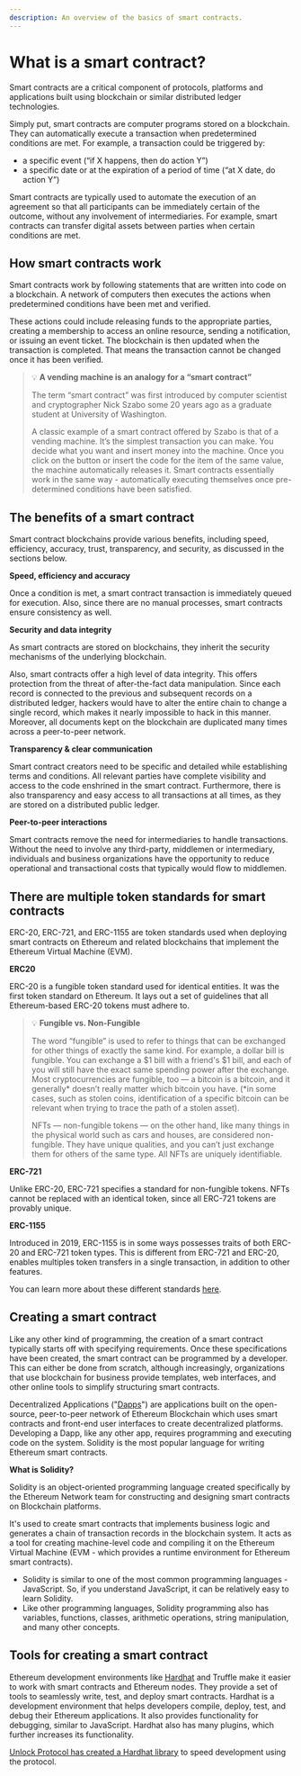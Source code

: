 ```yaml
---
description: An overview of the basics of smart contracts.
---
```


# What is a smart contract?

Smart contracts are a critical component of protocols, platforms and applications built using blockchain or similar distributed ledger technologies. 

Simply put, smart contracts are computer programs stored on a blockchain. They can automatically execute a transaction when predetermined conditions are met. For example, a transaction could be triggered by:

- a specific event (“if X happens, then do action Y”)
- a specific date or at the expiration of a period of time (“at X date, do action Y”)

Smart contracts are typically used to automate the execution of an agreement so that all participants can be immediately certain of the outcome, without any involvement of intermediaries. For example, smart contracts can transfer digital assets between parties when certain conditions are met.


## **How smart contracts work**

Smart contracts work by following statements that are written into code on a blockchain. A network of computers then executes the actions when predetermined conditions have been met and verified. 

These actions could include releasing funds to the appropriate parties, creating a membership to access an online resource, sending a notification, or issuing an event ticket. The blockchain is then updated when the transaction is completed. That means the transaction cannot be changed once it has been verified.


> 💡 **A vending machine is an analogy for a “smart contract”**
> 
> The term “smart contract” was first introduced by computer scientist and cryptographer Nick Szabo some 20 years ago as a graduate student at University of Washington.
> 
> A classic example of a smart contract offered by Szabo is that of a vending machine. It’s the simplest transaction you can make. You decide what you want and insert money into the machine. Once you click on the button or insert the code for the item of the same value, the machine automatically releases it. Smart contracts essentially work in the same way - automatically executing themselves once pre-determined conditions have been satisfied.


## **The benefits of a smart contract**

Smart contract blockchains provide various benefits, including speed, efficiency, accuracy, trust, transparency, and security, as discussed in the sections below.

**Speed, efficiency and accuracy**

Once a condition is met, a smart contract transaction is immediately queued for execution. Also, since there are no manual processes, smart contracts ensure consistency as well.

**Security and data integrity**

As smart contracts are stored on blockchains, they inherit the security mechanisms of the underlying blockchain. 

Also, smart contracts offer a high level of data integrity. This offers protection from the threat of after-the-fact data manipulation. Since each record is connected to the previous and subsequent records on a distributed ledger, hackers would have to alter the entire chain to change a single record, which makes it nearly impossible to hack in this manner. Moreover, all documents kept on the blockchain are duplicated many times across a peer-to-peer network.

**Transparency & clear communication**

Smart contract creators need to be specific and detailed while establishing terms and conditions. All relevant parties have complete visibility and access to the code enshrined in the smart contract. Furthermore, there is also transparency and easy access to all transactions at all times, as they are stored on a distributed public ledger.

**Peer-to-peer interactions**

Smart contracts remove the need for intermediaries to handle transactions. Without the need to involve any third-party, middlemen or intermediary, individuals and business organizations have the opportunity to reduce operational and transactional costs that typically would flow to middlemen.


## There are multiple token standards for smart contracts

ERC-20, ERC-721, and ERC-1155 are token standards used when deploying smart contracts on Ethereum and related blockchains that implement the Ethereum Virtual Machine (EVM). 

**ERC20**

ERC-20 is a fungible token standard used for identical entities. It was the first token standard on Ethereum.  It lays out a set of guidelines that all Ethereum-based ERC-20 tokens must adhere to. 

> 💡 **Fungible vs. Non-Fungible**
> 
> The word “fungible” is used to refer to things that can be exchanged for other things of exactly the same kind. For example, a dollar bill is fungible. You can exchange a $1 bill with a friend's $1 bill, and each of you will still have the exact same spending power after the exchange. Most cryptocurrencies are fungible, too — a bitcoin is a bitcoin, and it generally* doesn’t really matter which bitcoin you have. (*in some cases, such as stolen coins, identification of a specific bitcoin can be relevant when trying to trace the path of a stolen asset).
> 
> NFTs — non-fungible tokens — on the other hand, like many things in the physical world such as cars and houses, are considered non-fungible. They have unique qualities, and you can’t just exchange them for others of the same type. All NFTs are uniquely identifiable.

**ERC-721**

Unlike ERC-20, ERC-721 specifies a standard for non-fungible tokens. NFTs cannot be replaced with an identical token, since all ERC-721 tokens are provably unique.

**ERC-1155**

Introduced in 2019,  ERC-1155 is in some ways possesses traits of both ERC-20 and ERC-721 token types. This is different from ERC-721 and ERC-20, enables multiples token transfers in a single transaction, in addition to other features. 

You can learn more about these different standards [here](https://www.web3.university/article/comparing-erc-721-to-erc-1155).


## Creating **a smart contract**

Like any other kind of programming, the creation of a smart contract typically starts off with specifying requirements. Once these specifications have been created, the smart contract can be programmed by a developer. This can either be done from scratch, although increasingly, organizations that use blockchain for business provide templates, web interfaces, and other online tools to simplify structuring smart contracts.

Decentralized Applications ("[Dapps](https://docs.unlock-protocol.com/basics/new-to-web3/what-is-a-decentralised-application-aka-dapp)") are applications built on the open-source, peer-to-peer network of Ethereum Blockchain which uses smart contracts and front-end user interfaces to create decentralized platforms. Developing a Dapp, like any other app, requires programming and executing code on the system. Solidity is the most popular language for writing Ethereum smart contracts. 

**What is Solidity?**

Solidity is an object-oriented programming language created specifically by the Ethereum Network team for constructing and designing smart contracts on Blockchain platforms.

It's used to create smart contracts that implements business logic and generates a chain of transaction records in the blockchain system. It acts as a tool for creating machine-level code and compiling it on the Ethereum Virtual Machine (EVM - which provides a runtime environment for Ethereum smart contracts). 

- Solidity is similar to one of the most common programming languages - JavaScript. So, if you understand JavaScript, it can be relatively easy to learn Solidity.
- Like other programming languages, Solidity programming also has variables, functions, classes, arithmetic operations, string manipulation, and many other concepts.


## **Tools for creating a smart contract**

Ethereum development environments like [Hardhat](https://hardhat.org/tutorial) and Truffle make it easier to work with smart contracts and Ethereum nodes. They provide a set of tools to seamlessly write, test, and deploy smart contracts. Hardhat is a development environment that helps developers compile, deploy, test, and debug their Ethereum applications. It also provides functionality for debugging, similar to JavaScript. Hardhat also has many plugins, which further increases its functionality.

[Unlock Protocol has created a Hardhat library](https://docs.unlock-protocol.com/core-protocol/deploying-locally/) to speed development using the protocol.
